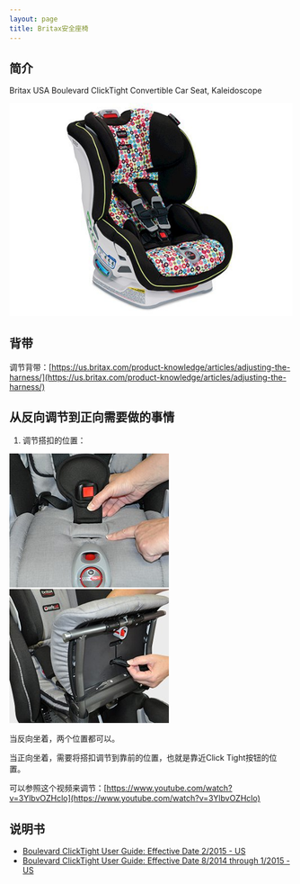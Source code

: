 ```yaml
---
layout: page
title: Britax安全座椅
---
```


## 简介

Britax USA Boulevard ClickTight Convertible Car Seat, Kaleidoscope

![](/attachments/britax/blvd-ct-kaleidoscope-fr-300rgb.jpg)

## 背带

调节背带：[https://us.britax.com/product-knowledge/articles/adjusting-the-harness/](https://us.britax.com/product-knowledge/articles/adjusting-the-harness/)

## 从反向调节到正向需要做的事情

1. 调节搭扣的位置：

![](/attachments/britax/buckle-1.jpg) ![](/attachments/britax/buckle-2.jpg)

当反向坐着，两个位置都可以。

当正向坐着，需要将搭扣调节到靠前的位置，也就是靠近Click Tight按钮的位置。

可以参照这个视频来调节：[https://www.youtube.com/watch?v=3YlbvOZHclo](https://www.youtube.com/watch?v=3YlbvOZHclo)

## 说明书

- [Boulevard ClickTight User Guide: Effective Date 2/2015 - US](/attachments/britax/britax-boulevard-clicktight-user-guide-01-28-2015.pdf)
- [Boulevard ClickTight User Guide: Effective Date 8/2014 through 1/2015 - US](/attachments/britax/boulevard-ct-p02088700_a.pdf)